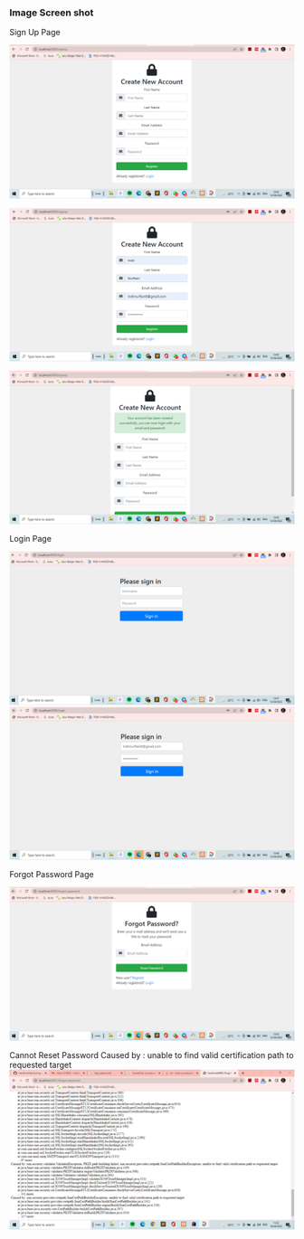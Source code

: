 ### Image Screen shot

Sign Up Page

![Sign Up Page](img/signup-1.png "Sign Up Page")

![Sign Up Page](img/signup-2.png "Sign Up Page")

![Sign Up Page](img/signup-3.png "Sign Up Page")

Login Page

![Login Page](img/login-1.png "Login Page")
![Login Page](img/login-2.png "Login Page")

Forgot Password Page

![Forgot Password Page](img/forgot-pass1.png "Forgot Password Page")

Cannot Reset Password Caused by : unable to find valid certification path to requested target
![Cannot Reset Password](img/cannot-reset.png "Cannot Reset")
